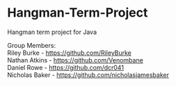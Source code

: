 # Hangman-Term-Project

Hangman term project for Java

Group Members:  
Riley Burke - https://github.com/RileyBurke  
Nathan Atkins - https://github.com/Venombane  
Daniel Rowe - https://github.com/dcr041  
Nicholas Baker - https://github.com/nicholasjamesbaker  
